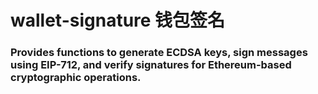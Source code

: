 # wallet-signature 钱包签名

### Provides functions to generate ECDSA keys, sign messages using EIP-712, and verify signatures for Ethereum-based cryptographic operations.